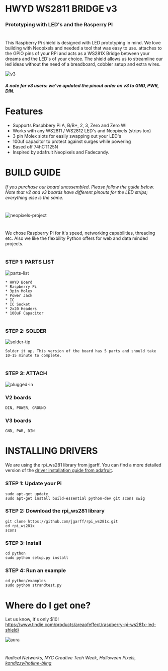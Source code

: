 # HWYD WS2811 BRIDGE v3
### Prototyping with LED's and the Rasperry PI

#

This Raspberry Pi shield is designed with LED prototyping in mind. We love building with Neopixels and needed a tool that was easy to use.  attaches to the GPIO pins of your RPi and acts as a WS281X Bridge between your dreams and the LED's of your choice. The shield allows us to streamline our led ideas without the need of a breadboard, cobbler setup and extra wires.

![v3](http://imgur.com/BhLXpe6.png)

##### A note for v3 users: we've updated the pinout order on v3 to GND, PWR, DIN.

#
#
#

# Features
* Supports Raspbbery Pi A, B/B+, 2, 3, Zero and Zero W!
* Works with any WS2811 / WS2812 LED's and Neopixels (strips too)
* 3 pin Molex slots for easily swapping out your LED's
* 100uf capacitor to protect against surges while powering
* Based off 74hCT125N
* Inspired by adafruit Neopixels and Fadecandy.


#
#
#

# BUILD GUIDE
###### If you purchase our board unassembled. Please follow the guide below. Note that v2 and v3 boards have different pinouts for the LED strips; everything else is the same.

#

![neopixels-project](http://i.imgur.com/BNCCEuD.png)

#

We chose Raspberry Pi for it's speed, networking capabilities, threading etc. Also we like the flexbility Python offers for web and data minded projects.

#

### STEP 1: PARTS LIST
![parts-list](http://i.imgur.com/g5a3GXF.png)
```
* HWYD Board
* Raspberry Pi
* 3pin Molex
* Power Jack
* IC
* IC Socket
* 2x20 Headers
* 100uF Capacitor
```

#
#

### STEP 2: SOLDER
![solder-tip](http://i.imgur.com/WxIqGKk.png)
```
Solder it up. This version of the board has 5 parts and should take 
10-15 minute to complete.
```
#

### STEP 3: ATTACH
![plugged-in](http://i.imgur.com/YSvPC3c.png)

### V2 boards
```
DIN, POWER, GROUND
```

### V3 boards
```
GND, PWR, DIN
```

#
#

# INSTALLING DRIVERS
We are using the rpi_ws281 library from jgarff. You can find a more detailed version of the [driver installation guide from adafruit](https://learn.adafruit.com/neopixels-on-raspberry-pi/software).

### STEP 1: Update your Pi
```
sudo apt-get update
sudo apt-get install build-essential python-dev git scons swig
```

### STEP 2: Download the rpi_ws281 library
```
git clone https://github.com/jgarff/rpi_ws281x.git
cd rpi_ws281x
scons
```

### STEP 3: Install
```
cd python
sudo python setup.py install
```

### STEP 4: Run an example
```
cd python/examples
sudo python strandtest.py
```

#
#

# Where do I get one?
Let us know, It's only $10!
https://www.tindie.com/products/areaofeffect/raspberry-pi-ws281x-led-shield/

![aura](http://i.imgur.com/wi87srU.gif)

#
#

###### Radical Networks, NYC Creative Tech Week, Halloween Pixels, [kandizzy/hotline-bling](https://github.com/kandizzy/hotline-bling) <br/>